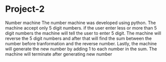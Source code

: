 # Project-2
Number machine
The number machine was developed using python. The machine accept only 5 digit numbers. 
if the user enter less or more than 5 digit numbers the machine will tell the user to enter 5 digit. 
The machine will reverse the 5 digit numbers and after that will find the sum between the number before tranformation and the reverse number. 
Lastly, the machine will generate the new number by adding 1 to each number in the sum. The machine will terminate after generating new number
